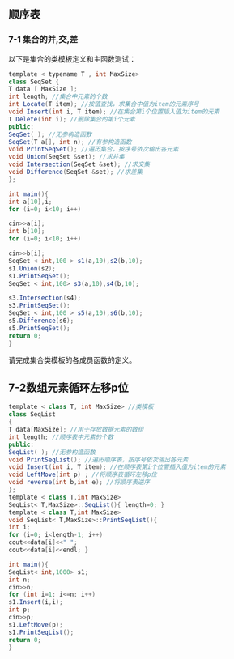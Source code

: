 <!--
 * @Description: 
 * @Author: you-know-who-2017
 * @Github: https://github.com/you-know-who-2017
 * @Date: 2019-12-28 00:00:32
 * @LastEditors  : you-know-who-2017
 * @LastEditTime : 2019-12-28 00:00:32
 -->
## 顺序表

### 7-1 集合的并,交,差

以下是集合的类模板定义和主函数测试：

```java
template < typename T , int MaxSize>
class SeqSet {
T data [ MaxSize ];
int length; //集合中元素的个数
int Locate(T item); //按值查找，求集合中值为item的元素序号
void Insert(int i, T item); //在集合第i个位置插入值为item的元素
T Delete(int i); //删除集合的第i个元素
public:
SeqSet( ); //无参构造函数
SeqSet(T a[], int n); //有参构造函数
void PrintSeqSet(); //遍历集合，按序号依次输出各元素
void Union(SeqSet &set); //求并集
void Intersection(SeqSet &set); //求交集
void Difference(SeqSet &set); //求差集
};

int main(){
int a[10],i;
for (i=0; i<10; i++)

cin>>a[i];
int b[10];
for (i=0; i<10; i++)

cin>>b[i];
SeqSet < int,100 > s1(a,10),s2(b,10);
s1.Union(s2);
s1.PrintSeqSet();
SeqSet < int,100> s3(a,10),s4(b,10);

s3.Intersection(s4);
s3.PrintSeqSet();
SeqSet < int,100 > s5(a,10),s6(b,10);
s5.Difference(s6);
s5.PrintSeqSet();
return 0;
}
```

请完成集合类模板的各成员函数的定义。



## 7-2数组元素循环左移p位

```java
template < class T, int MaxSize> //类模板
class SeqList
{
T data[MaxSize]; //用于存放数据元素的数组
int length; //顺序表中元素的个数
public:
SeqList( ); //无参构造函数
void PrintSeqList(); //遍历顺序表，按序号依次输出各元素
void Insert(int i, T item); //在顺序表第i个位置插入值为item的元素
void LeftMove(int p) ; //将顺序表循环左移p位
void reverse(int b,int e); //将顺序表逆序
};
template < class T,int MaxSize>
SeqList< T,MaxSize>::SeqList(){ length=0; }
template < class T,int MaxSize>
void SeqList< T,MaxSize>::PrintSeqList(){
int i;
for (i=0; i<length-1; i++)
cout<<data[i]<<" ";
cout<<data[i]<<endl; }

int main(){
SeqList< int,1000> s1;
int n;
cin>>n;
for (int i=1; i<=n; i++)
s1.Insert(i,i);
int p;
cin>>p;
s1.LeftMove(p);
s1.PrintSeqList();
return 0;
}
```

